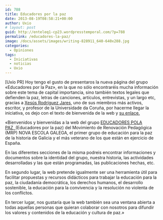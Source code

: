 ```yaml
---
id: 788
title: Educadores por la paz
date: 2013-08-19T08:58:21+00:00
author: Uxio
# layout: post
guid: http://enteleq1-cp23.wordpresstemporal.com/?p=788
permalink: /educadores-la-paz/
image: /docs/assets/images/writing-828911_640-640x288.jpg
categories:
  - Opiniones
tags:
  - Iniciativas
  - noticias
  - Uxio
---
```

[Uxío PR] Hoy tengo el gusto de presentaros la nueva página del grupo «Educadores por la Paz», en la que no sólo encontraréis mucha información sobre este tema de capital importancia, sino también textos legales que defienden la paz, letras de canciones, artículos, entrevistas, y un largo etc, gracias a [Xesús Rodríguez Jares](https://www.laislalibros.com/autores/JARES,+XESUS+R./), uno de sus miembros más activos, escritor, y profesor de la Universidade da Coruña, por hacerme llegar la iniciativa, os dejo con el texto de bienvenida de la web y [su enlace.](http://www.educadorespolapaz.org/index.php)

«Bienvenidos y bienvenidas a la web del grupo [EDUCADORES POLA PAZ  ](http://www.educadorespolapaz.org/index.php)(Educadores por la paz) del Movimiento de Renovación Pedagógica (MRP) NOVA ESCOLA GALEGA, el primer grupo de educación para la paz de la historia de Galicia y el más veterano de los que están en ejercicio de España.

En las diferentes secciones de la misma podreis encontrar informaciones y documentos sobre la identidad del grupo, nuestra historia, las actividades desarrolladas y las que están programadas, las publicaciones hechas, etc.

En segundo lugar, la web pretende igualmente ser una herramienta útil para facilitar propuestas y recursos didácticos para trabajar la educación para la paz, la ciudadanía democrática, los derechos humanos, el desarrollo sostenible, la educación para la convivencia y la resolución no violenta de los conflictos.

En tercer lugar, nos gustaría que la web también sea una ventana abierta a todas aquellas personas que quieran colaborar con nosotros para difundir los valores y contenidos de la educación y cultura de paz.»